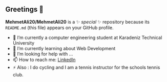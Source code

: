 ## Greetings 👋
**MehmetAli20/MehmetAli20** is a ✨ _special_ ✨ repository because its `README.md` (this file) appears on your GitHub profile.

- 🔭 I’m currently a computer engineering student at Karadeniz Technical University
- 🌱 I’m currently learning about Web Development
- 🤔 I’m looking for help with ...
- 📫 How to reach me: [LinkedIn](https://www.linkedin.com/in/mehmet-ali-orhan-2020d/)
- ⚡ Also : I do cycling and I am a tennis instructor for the schools tennis club.
